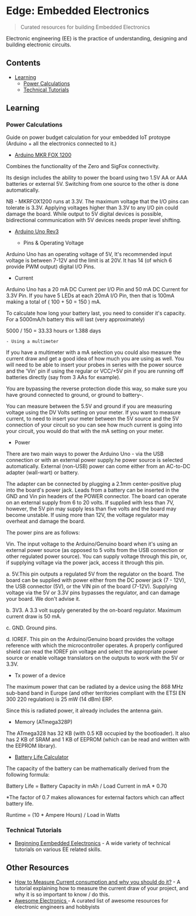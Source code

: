 # Edge: Embedded Electronics 

> Curated resources for building Embedded Electronics

Electronic engineering (EE) is the practice of understanding, designing and building electronic circuits. 



## Contents

<!-- toc -->

- [Learning](#learning)
   * [Power Calculations](#power-calculations)
   * [Technical Tutorials](#technical-tutorials)

<!-- tocstop -->

## Learning

### Power Calculations

Guide on power budget calculation for your embedded IoT protoype (Arduino + all the electronics connected to it.)

 * [Arduino MKR FOX 1200](https://store.arduino.cc/arduino-mkrfox1200) 
 
Combines the functionality of the Zero and SigFox connectivity.
 
Its design includes the ability to power the board using two 1.5V AA or AAA batteries or external 5V. Switching from one source to the other is done automatically.

NB - MKRFOX1200 runs at 3.3V. The maximum voltage that the I/O pins can tolerate is 3.3V. Applying voltages higher than 3.3V to any I/O pin could damage the board. While output to 5V digital devices is possible, bidirectional communication with 5V devices needs proper level shifting.

 
 * [Arduino Uno Rev3](https://store.arduino.cc/arduino-uno-rev3)
 

   - Pins & Operating Voltage
   
Arduino Uno has an operating voltage of 5V, It's recommended input voltage is between 7-12V and the limit is at 20V. It has 14 (of which 6 provide PWM output) digital I/O Pins.	

   - Current

Arduino Uno has a 20 mA DC Current per I/O Pin and 50 mA DC Current for 3.3V Pin. If you have 5 LEDs at each 20mA I/O Pin, then that is 100mA making a total of ( 100 + 50 = 150 ) mA.
 
To calculate how long your battery last, you need to consider it's capacity. For a 5000mA/h battery this will last (very approximately)

5000 / 150 = 33.33 hours or 1.388 days


    - Using a multimeter 
 
If you have a multimeter with a mA selection you could also measure the current draw and get a good idea of how much you are using as well. You will need to be able to insert your probes in series with the power source and the 'Vin' pin if using the regular or VCC/+5V pin if you are running off batteries directly (say from 3 AAs for example).

You are bypassing the reverse protection diode this way, so make sure you have ground connected to ground, or ground to battery-.

You can measure between the 5.5V and ground if you are measuring voltage using the DV Volts setting on your meter.
If you want to measure current, to need to insert your meter between the 5V source and the 5V connection of your circuit so you can see  how much current is going into your circuit, you would do that with the mA setting on your meter.

- Power

There are two main ways to power the Arduino Uno - via the USB connection or with an external power supply.he power source is selected automatically. External (non-USB) power can come either from an AC-to-DC adapter (wall-wart) or battery. 


The adapter can be connected by plugging a 2.1mm center-positive plug into the board's power jack. Leads from a battery can be inserted in the GND and Vin pin headers of the POWER connector. The board can operate on an external supply from 6 to 20 volts. If supplied with less than 7V, however, the 5V pin may supply less than five volts and the board may become unstable. If using more than 12V, the voltage regulator may overheat and damage the board. 

The power pins are as follows:

Vin. The input voltage to the Arduino/Genuino board when it's using an external power source (as opposed to 5 volts from the USB connection or other regulated power source). You can supply voltage through this pin, or, if supplying voltage via the power jack, access it through this pin.
     
 a. 5V.This pin outputs a regulated 5V from the regulator on the board. The board can be supplied with power either from the DC power jack (7 - 12V), the USB connector (5V), or the VIN pin of the board (7-12V). Supplying voltage via the 5V or 3.3V pins bypasses the regulator, and can damage your board. We don't advise it.
    
 b. 3V3. A 3.3 volt supply generated by the on-board regulator. Maximum current draw is 50 mA.
 
 c. GND. Ground pins.
    
 d. IOREF. This pin on the Arduino/Genuino board provides the voltage reference with which the microcontroller operates. A properly configured shield can read the IOREF pin voltage and select the appropriate power source or enable voltage translators on the outputs to work with the 5V or 3.3V.
 
  * Tx power of a device
  
The maximum power that can be radiated by a device using the 868 MHz sub-band band in Europe (and other territories compliant with the ETSI EN 300 220 regulation) is 25 mW (14 dBm) ERP.

Since this is radiated power, it already includes the antenna gain.

 - Memory (ATmega328P)
 
The ATmega328 has 32 KB (with 0.5 KB occupied by the bootloader). It also has 2 KB of SRAM and 1 KB of EEPROM (which can be read and written with the EEPROM library).
- [Battery Life Calculator](https://www.digikey.com/en/resources/conversion-calculators/conversion-calculator-battery-life)

The capacity of the battery can be mathematically derived from the following formula:

Battery Life = Battery Capacity in mAh / Load Current in mA * 0.70

*The factor of 0.7 makes allowances for external factors which can affect battery life.

Runtime = (10 * Ampere Hours) / Load in Watts

### Technical Tutorials
- [Beginning Eembedded Eelectronics](https://www.sparkfun.com/tutorials/category/1) - A wide variety of technical tutorials on various EE related skills.

## Other Resources
- [How to Measure Current consumption and why you should do it?](https://thekurks.net/blog/2018/1/4/measure-current-consumption) - A tutorial explaining how to measure the current draw of your project, and why it is so important to know / do this.
- [ Awesome Electronics ](https://github.com/kitspace/awesome-electronics) - A curated list of awesome resources for electronic engineers and hobbyists
